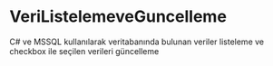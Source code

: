 # VeriListelemeveGuncelleme
C# ve MSSQL kullanılarak veritabanında bulunan veriler listeleme ve checkbox ile seçilen verileri güncelleme
